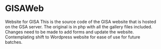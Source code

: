 # GISAWeb
Website for GISA 
This is the source code of the GISA website that is hosted on the GSA server.
The original is in php with all the gallery files included. Changes need to be made to add forms and update the website. 
Contemplating shift to Wordpress website for ease of use for future batches. 
